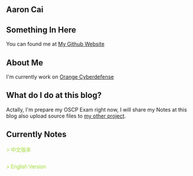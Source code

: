 ## Aaron Cai
## Something In Here
You can found me at [My Github Website](https://github.com/AaronCaiii)

## About Me
I'm currently work on [Orange Cyberdefense](https://www.orangecyberdefense.com)

## What do I do at this blog?
Actally, I'm prepare my OSCP Exam right now, I will share my Notes at this blog also upload source files to [my other project](https://github.com/AaronCaiii/Notes).

## Currently Notes
<details>
<summary style="display: block;margin-block-start: 1em;margin-block-end: 1em;margin-inline-start: 0px;margin-inline-end: 0px;font-weight: normal;color: #b5e853;text-shadow: 0 1px 1px rgb(0 0 0 / 10%), 0 0 5px rgb(181 232 83 / 10%), 0 0 10px rgb(181 232 83 / 10%);letter-spacing: -0.03em;"> > 中文版本</summary>
<p><a href="https://aaroncaiii.github.io/Target%20Notes/Cute">Cute</a></p>
<p><a href="https://aaroncaiii.github.io/Target%20Notes/Development">Development</a></p>
<p><a href="https://aaroncaiii.github.io/Target%20Notes/FALL">FALL</a></p>
<p><a href="https://aaroncaiii.github.io/Target%20Notes/Joy">Joy</a></p>
<p><a href="https://aaroncaiii.github.io/Target%20Notes/SkyTower">SkyTower</a></p>
<p><a href="https://aaroncaiii.github.io/Target%20Notes/lampiao">lampiao</a></p>
<p><a href="https://aaroncaiii.github.io/Target%20Notes/loly">loly</a></p>
<p><a href="https://aaroncaiii.github.io/Target%20Notes/natraj">natraj</a></p>
<p><a href="https://aaroncaiii.github.io/Target%20Notes/sar">sar</a></p>
<p><a href="https://aaroncaiii.github.io/Target%20Notes/solstice">solstice</a></p>
</details>

<details>
<summary style="display: block;margin-block-start: 1em;margin-block-end: 1em;margin-inline-start: 0px;margin-inline-end: 0px;font-weight: normal;color: #b5e853;text-shadow: 0 1px 1px rgb(0 0 0 / 10%), 0 0 5px rgb(181 232 83 / 10%), 0 0 10px rgb(181 232 83 / 10%);letter-spacing: -0.03em;"> > English Version</summary>
<p><a href="https://aaroncaiii.github.io/Target%20Notes-en/Cute.md">Cute</a></p>
</details>
